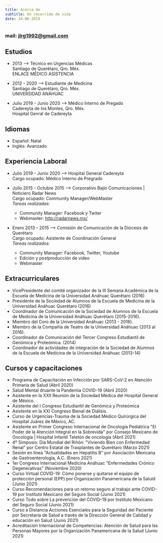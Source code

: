 ```yaml
---
title: Acerca de
subtitle: Un recorrido de vida
date: 24-06-2019
---
```

### **mail\:** jlrg1992@gmail.com

## Estudios

+ 2013 --> Técnico en Urgencias Médicas  
	Santiago de Querétaro, Qro. Méx.  
    ENLACE MÉDICO ASISTENCIA

+ 2012 - 2020 --> Estudiante de Medicina  
    Santiago de Querétaro, Qro. Méx.  
    UNIVERSIDAD ANÁHUAC

+ Julio 2019 - Junio 2020 --> Médico Interno de Pregado  
    Cadereyta de los Montes, Qro. Méx.  
    Hospital Genral de Cadereyta

## Idiomas

+ Español: Natal
+ Inglés: Avanzado

## Experiencia Laboral

+ Julio 2019 - Junio 2020 --> Hospital General Cadereyta  
    Cargo ocupado: Médico Interno de Pregrado

+ Julio 2015 - Octubre 2015 --> Corporativo Bajío Comunicaciones \| Noticiero Radar News  
	Cargo ocupado: Community Manager/WebMaster   
	*Tareas realizadas:*   
	+ Community Manager: Facebook y Twiter
	+ Webmaster: http://radarnews.mx/

+ Enero 2013 - 2015 --> Comisión de Comunicación de la Diócesis de Querétaro   
	Cargo ocupado: Asistente de Coordinación General  
	*Tareas realizados:*  
	+ Community Manager: Facebook, Twitter, Youtube
	+ Edición y postproducción de video
	+ Webmaster

## Extracurriculares

+ VicePresidente del comité organizador de la III Semana Académica de la Escuela de Medicina de la Universidad Anáhuac Querétaro (2016)
+ Presidente de la Sociedad de Alumnos de la Escuela de Medicina de la Universidad Anáhuac Querétaro (2016)
+ Coordinador de Comunicación de la Sociedad de Alumnos de la Escuela de Medicina de la Universidad Anáhuac Querétaro (2015-2016).
+ Miembro del Coro de la Universidad Anáhuac (2013 - 2018).
+ Miembro de la Compañía de Teatro de la Universidad Anáhuac (2013 al 2016).
+ Coordinador de Comunicación del Tercer Congreso Estudiantil de Genómica y Proteómica. (2014)
+ Coordinador de actividades de integración de la Sociedad de Alumnos de la Escuela de Medicina de la Universidad Anáhuac (2013-14)

## Cursos y capacitaciones

+ Programa de Capacitación en Infección por SARS-CoV-2 en Atención Primaria de Salud (Abril 2020)
+ Salud Mental druante la Pandemia COVID-19 (Abril 2020)
+ Asistente en la XXII Reunión de la Sociedad Médica del Hospital General de México.
+ Asistente del I Congreso Estudiantil de Genómica y Proteómica 
+ Asistente en la XXI Congreso Bienal de Diálisis.
+ Curso de Urgencias-Trauma de la Sociedad Médico Quirúrgica del Hospital Juárez de México, AC.  
+ Asistente en Primer Congreso Internacional de Oncología Pediátrica "El Poder de la Atención Integral en la Sobrevida" por Consejo Mexicano de Oncología | Hospital Infantil Teletón de oncología  (Abril 2021)
+ 4º Simposio: Día Mundial del Riñón: "Viviendo Bien con Enfermedad Renal" por Centro Estatal de Trasplantes de Querétaro (Marzo 2021)  
+ Sesión en línea "Actualidades en Hepatitis B" por Asociación Mexicana de Gastroenterología, A.C. (Enero 2021)  
+ 1er Congreso Internacional Medicina Anáhuac "Enfermedades Crónico Degenerativas" (Noviembre 2020)  
+ Curso Virtual COVID-19: Cómo ponerse y quitarse el equipo de protección personal (EPP) por Organización Panamericana de la Saluld (Junio 2021)  
+ Curso Recomendaciones para un retorno seguro al trabajo ante COVID-19 por Instituto Mexicano del Seguro Social (Junio 2021)  
+ Curso Todo sobre La prevención del COVID-19 por Instituto Mexicano del Seguro Social (Junio 2021)  
+ Curso a Distancia Acciones Esenciales para la Seguridad del Paciente por Secretaría de Salud a través de la Dirección General de Calidad y educación en Salud (Junio 2021)  
+ Acreditación Internacional de Competencias: Atención de Salud para las Personas Mayores por la Organización Panamericana de la Salud (Junio 2021)  
